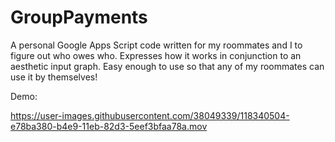 # GroupPayments
A personal Google Apps Script code written for my roommates and I to figure out who owes who. Expresses how it works in conjunction to an aesthetic input graph. Easy enough to use so that any of my roommates can use it by themselves!

Demo:

https://user-images.githubusercontent.com/38049339/118340504-e78ba380-b4e9-11eb-82d3-5eef3bfaa78a.mov

